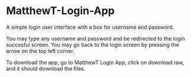 # MatthewT-Login-App
A simple login user interface with a box for username and password.

You may type any username and password and be redirected to the login succesful screen. You may go back to the login screen by pressing the arrow on the top left corner.

To download the app, go to MatthewT Login App, click on download raw, and it should download the files.
